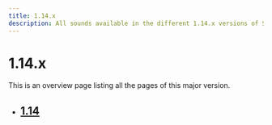```yaml
---
title: 1.14.x
description: All sounds available in the different 1.14.x versions of Spigot.
---
```


# 1.14.x

This is an overview page listing all the pages of this major version.

<div class="grid cards" markdown>

- ## [1.14](1.14.md)

</div>